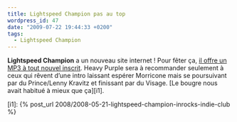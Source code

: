 ```yaml
---
title: Lightspeed Champion pas au top
wordpress_id: 47
date: "2009-07-22 19:44:33 +0200"
tags:
  - Lightspeed Champion
---
```


**Lightspeed Champion** a un nouveau site internet ! Pour fêter ça, [il offre un
MP3 à tout nouvel inscrit][1]. Heavy Purple sera à recommander seulement à ceux
qui rêvent d’une intro laissant espérer Morricone mais se poursuivant par du
Prince/Lenny Kravitz et finissant par du Visage. [Le bougre nous avait habitué à
mieux que ça][i1].

[i1]: {% post_url 2008/2008-05-21-lightspeed-champion-inrocks-indie-club %}

[1]:
  https://web.archive.org/web/20090718100338/http://www.lightspeedchampion.com/profiles/blogs/welcome-all-im-almost-a-real
